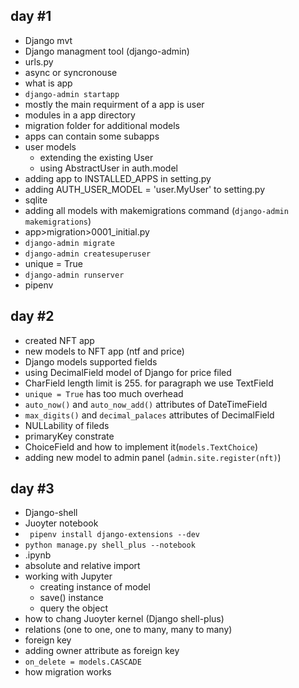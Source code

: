 ## day #1
- Django mvt
- Django managment tool (django-admin)
- urls.py
- async or syncronouse
- what is app
- ```django-admin startapp```
- mostly the main requirment of a app is user
- modules in a app directory
- migration folder for additional models
- apps can contain some subapps
- user models
    - extending the existing User
    - using AbstractUser in auth.model
- adding app to INSTALLED_APPS in setting.py
- adding AUTH_USER_MODEL = 'user.MyUser' to setting.py
- sqlite
- adding all models with makemigrations command (```django-admin makemigrations```)
- app>migration>0001_initial.py
- ```django-admin migrate```
- ```django-admin createsuperuser```
- unique = True
- ```django-admin runserver```
- pipenv
## day #2
- created NFT app
- new models to NFT app (ntf and price)
- Django models supported fields
- using DecimalField model of Django for price filed
- CharField length limit is 255. for paragraph we use TextField
- ```unique = True``` has too much overhead
- ```auto_now()``` and ```auto_now_add()``` attributes of DateTimeField
- ```max_digits()``` and ```decimal_palaces``` attributes of DecimalField
- NULLability of fileds
- primaryKey constrate
- ChoiceField and how to implement it(`models.TextChoice`)
- adding new model to admin panel (`admin.site.register(nft)`)
## day #3
- Django-shell
- Juoyter notebook
- ` pipenv install django-extensions --dev`
- `python manage.py shell_plus --notebook`
- .ipynb
- absolute and relative import
- working with Jupyter
    - creating instance of model
    - save() instance
    - query the object
- how to chang Juoyter kernel (Django shell-plus)
- relations (one to one, one to many, many to many)
- foreign key
- adding owner attribute as foreign key
- `on_delete = models.CASCADE`
- how migration works
